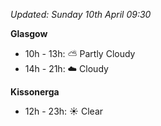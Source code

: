 *Updated: Sunday 10th April 09:30*

**Glasgow**

* 10h - 13h: :partly_sunny: Partly Cloudy
* 14h - 21h: :cloud: Cloudy

**Kissonerga**

* 12h - 23h: :sunny: Clear
